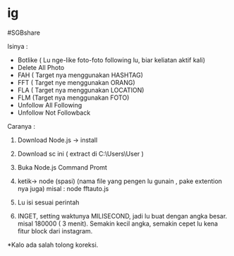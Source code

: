 # ig
#SGBshare

Isinya : 
- Botlike ( Lu nge-like foto-foto following lu, biar keliatan aktif kali)
- Delete All Photo
- FAH ( Target nya menggunakan HASHTAG)
- FFT ( Target nye menggunakan ORANG)
- FLA ( Target nya menggunakan  LOCATION)
- FLM (Target nya menggunakan FOTO)
- Unfollow All Following
- Unfollow Not Followback

Caranya : 
1. Download Node.js  ->  install
2. Download sc ini ( extract di C:\Users\User )
3. Buka Node.js Command Promt

4. ketik-> node (spasi) (nama file yang pengen lu gunain , pake extention nya juga)
misal : node fftauto.js
5. Lu isi sesuai perintah
6. INGET, setting waktunya MILISECOND, jadi lu buat dengan angka besar. misal 180000 ( 3 menit). Semakin kecil angka, semakin cepet lu kena fitur block dari instagram.

*Kalo ada salah tolong koreksi.
